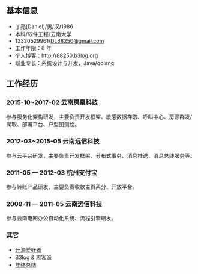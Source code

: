 ## 基本信息

* 丁亮(Daniel)/男/汉/1986
* 本科/软件工程/云南大学
* 13320529961/DL88250@gmail.com
* 工作年限：8 年
* 个人博客：http://88250.b3log.org 
* 职业专长：系统设计与开发，Java/golang

## 工作经历

### 2015-10~2017-02 云南房星科技

参与服务化架构研发，主要负责开发框架、敏感数据存取、呼叫中心、房源群发/爬取、部署平台、户型图测绘。

### 2012-03~2015-05 云南远信科技

参与云平台研发，主要负责开发框架、分布式事务、消息推送、消息总线服务等。

### 2011-05 — 2012-03 杭州支付宝

参与转账产品研发，主要负责收款主页系分、开放平台。
 
### 2009-11 — 2011-05 云南远信科技

参与云南电网办公自动化系统、流程引擎研发。

### 其它

* [开源爱好者](https://github.com/88250)
* [B3log](http://b3log.org) & [黑客派](https://hacpai.com)
* [年终总结](http://88250.b3log.org/tags/Annual%20Summary)
